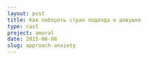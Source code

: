 ```yaml
---
layout: post
title: Как побороть страх подхода к девушке
type: cast
project: amoral
date: 2015-06-08
slug: approach-anxiety
---
```


